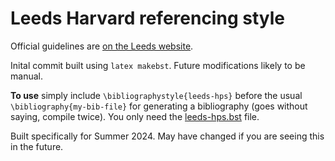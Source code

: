 # Leeds Harvard referencing style

Official guidelines are [on the Leeds website](https://library.leeds.ac.uk/referencing-examples//9/leeds-harvard).

Inital commit built using `latex makebst`. Future modifications likely to be manual.

**To use** simply include `\bibliographystyle{leeds-hps}` before the usual `\bibliography{my-bib-file}` for generating a bibliography (goes without saying, compile twice). You only need the [leeds-hps.bst](leeds-hps.bst) file.

Built specifically for Summer 2024. May have changed if you are seeing this in the future.
